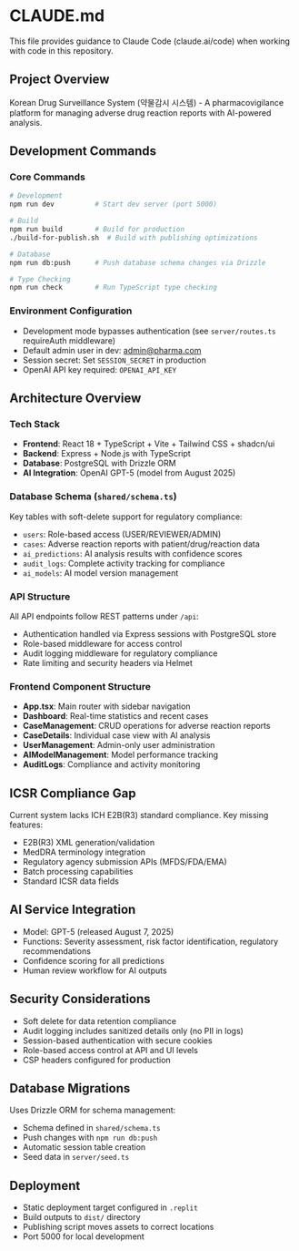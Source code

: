 # CLAUDE.md

This file provides guidance to Claude Code (claude.ai/code) when working with code in this repository.

## Project Overview
Korean Drug Surveillance System (약물감시 시스템) - A pharmacovigilance platform for managing adverse drug reaction reports with AI-powered analysis.

## Development Commands

### Core Commands
```bash
# Development
npm run dev          # Start dev server (port 5000)

# Build
npm run build        # Build for production
./build-for-publish.sh  # Build with publishing optimizations

# Database
npm run db:push      # Push database schema changes via Drizzle

# Type Checking
npm run check        # Run TypeScript type checking
```

### Environment Configuration
- Development mode bypasses authentication (see `server/routes.ts` requireAuth middleware)
- Default admin user in dev: admin@pharma.com
- Session secret: Set `SESSION_SECRET` in production
- OpenAI API key required: `OPENAI_API_KEY`

## Architecture Overview

### Tech Stack
- **Frontend**: React 18 + TypeScript + Vite + Tailwind CSS + shadcn/ui
- **Backend**: Express + Node.js with TypeScript
- **Database**: PostgreSQL with Drizzle ORM
- **AI Integration**: OpenAI GPT-5 (model from August 2025)

### Database Schema (`shared/schema.ts`)
Key tables with soft-delete support for regulatory compliance:
- `users`: Role-based access (USER/REVIEWER/ADMIN)
- `cases`: Adverse reaction reports with patient/drug/reaction data
- `ai_predictions`: AI analysis results with confidence scores
- `audit_logs`: Complete activity tracking for compliance
- `ai_models`: AI model version management

### API Structure
All API endpoints follow REST patterns under `/api`:
- Authentication handled via Express sessions with PostgreSQL store
- Role-based middleware for access control
- Audit logging middleware for regulatory compliance
- Rate limiting and security headers via Helmet

### Frontend Component Structure
- **App.tsx**: Main router with sidebar navigation
- **Dashboard**: Real-time statistics and recent cases
- **CaseManagement**: CRUD operations for adverse reaction reports
- **CaseDetails**: Individual case view with AI analysis
- **UserManagement**: Admin-only user administration
- **AIModelManagement**: Model performance tracking
- **AuditLogs**: Compliance and activity monitoring

## ICSR Compliance Gap
Current system lacks ICH E2B(R3) standard compliance. Key missing features:
- E2B(R3) XML generation/validation
- MedDRA terminology integration
- Regulatory agency submission APIs (MFDS/FDA/EMA)
- Batch processing capabilities
- Standard ICSR data fields

## AI Service Integration
- Model: GPT-5 (released August 7, 2025)
- Functions: Severity assessment, risk factor identification, regulatory recommendations
- Confidence scoring for all predictions
- Human review workflow for AI outputs

## Security Considerations
- Soft delete for data retention compliance
- Audit logging includes sanitized details only (no PII in logs)
- Session-based authentication with secure cookies
- Role-based access control at API and UI levels
- CSP headers configured for production

## Database Migrations
Uses Drizzle ORM for schema management:
- Schema defined in `shared/schema.ts`
- Push changes with `npm run db:push`
- Automatic session table creation
- Seed data in `server/seed.ts`

## Deployment
- Static deployment target configured in `.replit`
- Build outputs to `dist/` directory
- Publishing script moves assets to correct locations
- Port 5000 for local development